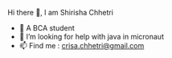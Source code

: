 Hi there 👋,   I am Shirisha Chhetri
 
- 🔭 A BCA student
- 🤔 I’m looking for help with java in micronaut
- 📫 Find me : crisa.chhetri@gmail.com
